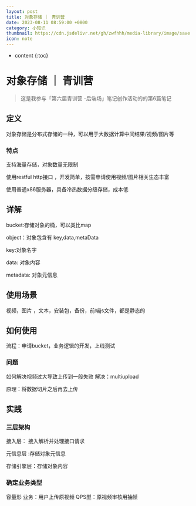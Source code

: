 ```yaml
---
layout: post
title: 对象存储 ｜ 青训营
date: 2023-08-11 08:59:00 +0800
category: 小知识
thumbnail: https://cdn.jsdelivr.net/gh/zwfhhh/media-library/image/save.jpg
icon: note
---
```



* content
{:toc}
# 对象存储 ｜ 青训营
> 这是我参与「第六届青训营 -后端场」笔记创作活动的的第6篇笔记
## 定义
对象存储是分布式存储的一种，可以用于大数据计算中间结果/视频/图片等
### 特点
支持海量存储，对象数量无限制

使用restful http接口 ，开发简单，按需申请使用视频/图片相关生态丰富

使用普通x86服务器，具备冷热数据分级存储，成本低
## 详解
bucket:存储对象的桶，可以类比map

object：对象包含有 key,data,metaData

key:对象名字

data: 对象内容

metadata: 对象元信息
## 使用场景
视频，图片 ，文本，安装包，备份，前端js文件，都是静态的
## 如何使用
流程：申请bucket，业务逻辑的开发，上线测试
### 问题
如何解决视频过大导致上传到一般失败
解决：multiupload

原理：将数据切片之后再去上传
## 实践
### 三层架构
接入层： 接入解析并处理接口请求

元信息层	:存储对象元信息

存储引擎层：存储对象内容
### 确定业务类型
容量形
业务：用户上传原视频
QPS型：原视频审核用抽帧





